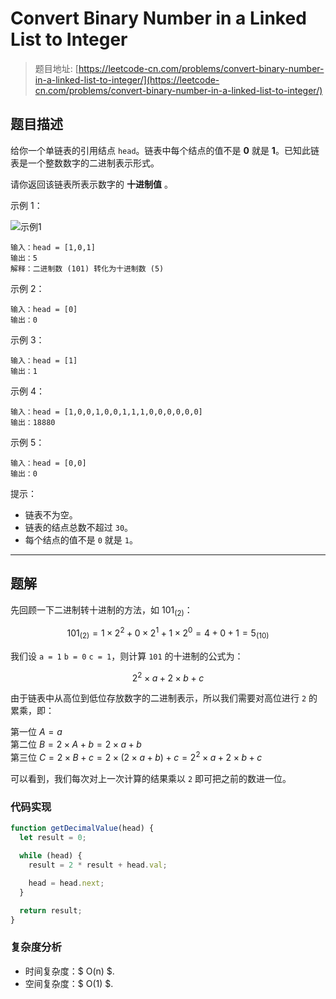 # Convert Binary Number in a Linked List to Integer

> 题目地址: [https://leetcode-cn.com/problems/convert-binary-number-in-a-linked-list-to-integer/](https://leetcode-cn.com/problems/convert-binary-number-in-a-linked-list-to-integer/)

## 题目描述

给你一个单链表的引用结点 `head`。链表中每个结点的值不是 **0** 就是 **1**。已知此链表是一个整数数字的二进制表示形式。

请你返回该链表所表示数字的 **十进制值** 。

示例 1：

![示例1](https://assets.leetcode-cn.com/aliyun-lc-upload/uploads/2019/12/15/graph-1.png)

```
输入：head = [1,0,1]
输出：5
解释：二进制数 (101) 转化为十进制数 (5)
```

示例 2：

```
输入：head = [0]
输出：0
```

示例 3：

```
输入：head = [1]
输出：1
```

示例 4：

```
输入：head = [1,0,0,1,0,0,1,1,1,0,0,0,0,0,0]
输出：18880
```

示例 5：

```
输入：head = [0,0]
输出：0
```

提示：

* 链表不为空。
* 链表的结点总数不超过 `30`。
* 每个结点的值不是 `0` 就是 `1`。

------

## 题解

先回顾一下二进制转十进制的方法，如 $101_{(2)}$：

$$
101_{(2)} = 1 \times 2^{2} + 0 \times 2^{1} + 1 \times 2^{0} = 4 + 0 + 1 = 5_{(10)}
$$

我们设 `a = 1` `b = 0` `c = 1`，则计算 `101` 的十进制的公式为：

$$
2^2 \times a + 2 \times b + c
$$

由于链表中从高位到低位存放数字的二进制表示，所以我们需要对高位进行 `2` 的累乘，即：

第一位 $A = a$  
第二位 $B = 2 \times A + b = 2 \times a + b$  
第三位 $C = 2 \times B + c = 2 \times (2 \times a + b) + c = 2^2 \times a + 2 \times b + c$  

可以看到，我们每次对上一次计算的结果乘以 `2` 即可把之前的数进一位。

### 代码实现

```js
function getDecimalValue(head) {
  let result = 0;

  while (head) {
    result = 2 * result + head.val;

    head = head.next;
  }

  return result;
}
```

### 复杂度分析

* 时间复杂度：$ O(n) $.
* 空间复杂度：$ O(1) $.
